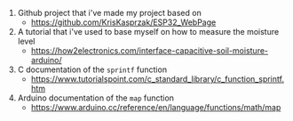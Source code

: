 1. Github project that i've made my project based on
	- https://github.com/KrisKasprzak/ESP32_WebPage
2. A tutorial that i've used to base myself on how to measure the moisture level
	- https://how2electronics.com/interface-capacitive-soil-moisture-arduino/    
3. C documentation of the `sprintf` function
	- https://www.tutorialspoint.com/c_standard_library/c_function_sprintf.htm 
4. Arduino documentation of the `map` function
	- https://www.arduino.cc/reference/en/language/functions/math/map
